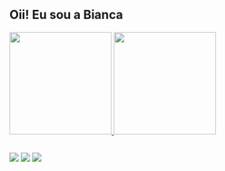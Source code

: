 ## Oii! Eu sou a Bianca

<div>
  <a href="https://github.com/leitzke80">
  <img height="180em" src="https://github-readme-stats.vercel.app/api?username=leitzke80&show_icons=true&theme=dracula&include_all_commits=true&count_private=true"/>
  <img height="180em" src="https://github-readme-stats.vercel.app/api/top-langs/?username=leitzke80&layout=compact&langs_count=7&theme=dracula"/>
</div>
  
  ##
  
  <div>
  <a href="https://instagram.com/leitzke_bianca" target="_blank"><img src="https://img.shields.io/badge/-Instagram-%23E4405F?style=for-the-badge&logo=instagram&logoColor=white" target="_blank"></a>
  <a href = "mailto:leitzkebianca80@gmail.com"><img src="https://img.shields.io/badge/-Gmail-%23333?style=for-the-badge&logo=gmail&logoColor=white" target="_blank"></a>
  <a href="https://www.linkedin.com/in/bianca-leitzke-911155189" target="_blank"><img src="https://img.shields.io/badge/-LinkedIn-%230077B5?style=for-the-badge&logo=linkedin&logoColor=white" target="_blank"></a> 
  </div>
